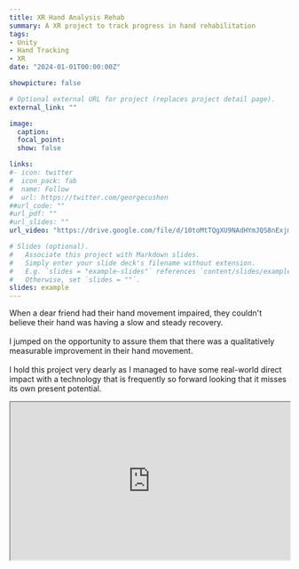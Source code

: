 ```yaml
---
title: XR Hand Analysis Rehab
summary: A XR project to track progress in hand rehabilitation
tags:
- Unity
- Hand Tracking
- XR
date: "2024-01-01T00:00:00Z"

showpicture: false

# Optional external URL for project (replaces project detail page).
external_link: ""

image:
  caption:
  focal_point:
  show: false

links:
#- icon: twitter
#  icon_pack: fab
#  name: Follow
#  url: https://twitter.com/georgecushen
##url_code: ""
#url_pdf: ""
#url_slides: ""
url_video: "https://drive.google.com/file/d/10toMtTQgXU9NAdHYmJQS8nExjmy6HVa-/view"

# Slides (optional).
#   Associate this project with Markdown slides.
#   Simply enter your slide deck's filename without extension.
#   E.g. `slides = "example-slides"` references `content/slides/example-slides.md`.
#   Otherwise, set `slides = ""`.
slides: example
---
```

When a dear friend had their hand movement impaired, they couldn't believe their hand was having a slow and steady recovery.<br><br>
I jumped on the opportunity to assure them that there was a qualitatively measurable improvement in their hand movement. <br><br>
I hold this project very dearly as I managed to have some real-world direct impact with a technology that is frequently so forward looking that it misses its own present potential.

<div style="width: 100%; position: relative; padding-bottom: 56.25%;">
<iframe src="https://drive.google.com/file/d/10toMtTQgXU9NAdHYmJQS8nExjmy6HVa-/preview" width="100%" height="100%" style="position: absolute; top: 0; left: 0;"></iframe>
</div>

